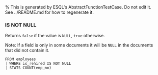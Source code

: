 % This is generated by ESQL's AbstractFunctionTestCase. Do not edit it. See ../README.md for how to regenerate it.

### IS NOT NULL
Returns `false` if the value is `NULL`, `true` otherwise.

Note: If a field is only in some documents it will be `NULL` in the documents that did not contain it.
```esql
FROM employees
| WHERE is_rehired IS NOT NULL
| STATS COUNT(emp_no)
```
